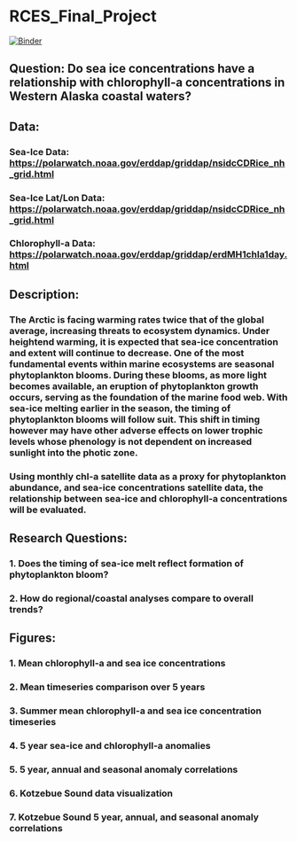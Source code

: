 # RCES_Final_Project
[![Binder](https://mybinder.org/badge_logo.svg)](https://mybinder.org/v2/gh/pangeo-data/pangeo-docker-images/2022.09.21?urlpath=git-pull%3Frepo%3Dhttps%253A%252F%252Fgithub.com%252Fmeredithkime%252FRCES_Final_Project%26urlpath%3Dlab%252Ftree%252FRCES_Final_Project%252Ffinal_project.ipynb%26branch%3Dmain)

## Question: Do sea ice concentrations have a relationship with chlorophyll-a concentrations in Western Alaska coastal waters?

## Data: 
### Sea-Ice Data: https://polarwatch.noaa.gov/erddap/griddap/nsidcCDRice_nh_grid.html
### Sea-Ice Lat/Lon Data: https://polarwatch.noaa.gov/erddap/griddap/nsidcCDRice_nh_grid.html
### Chlorophyll-a Data: https://polarwatch.noaa.gov/erddap/griddap/erdMH1chla1day.html

## Description:
### The Arctic is facing warming rates twice that of the global average, increasing threats to ecosystem dynamics. Under heightend warming, it is expected that sea-ice concentration and extent will continue to decrease. One of the most fundamental events within marine ecosystems are seasonal phytoplankton blooms. During these blooms, as more light becomes available, an eruption of phytoplankton growth occurs, serving as the foundation of the marine food web. With sea-ice melting earlier in the season, the timing of phytoplankton blooms will follow suit. This shift in timing however may have other adverse effects on lower trophic levels whose phenology is not dependent on increased sunlight into the photic zone.
### Using monthly chl-a satellite data as a proxy for phytoplankton abundance, and sea-ice concentrations satellite data, the relationship between sea-ice and chlorophyll-a concentrations will be evaluated. 

## Research Questions: 
### 1. Does the timing of sea-ice melt reflect formation of phytoplankton bloom?
### 2. How do regional/coastal analyses compare to overall trends?

## Figures: 
### 1. Mean chlorophyll-a and sea ice concentrations
### 2. Mean timeseries comparison over 5 years
### 3. Summer mean chlorophyll-a and sea ice concentration timeseries
### 4. 5 year sea-ice and chlorophyll-a anomalies
### 5. 5 year, annual and seasonal anomaly correlations
### 6. Kotzebue Sound data visualization 
### 7. Kotzebue Sound 5 year, annual, and seasonal anomaly correlations


